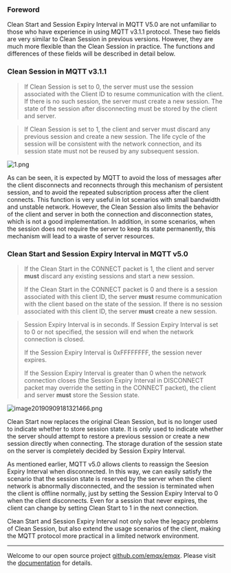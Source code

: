 ### Foreword

Clean Start and Session Expiry Interval in MQTT V5.0 are not unfamiliar to those who have experience in using MQTT v3.1.1 protocol. These two fields are very similar to Clean Session in previous versions. However, they are much more flexible than the Clean Session in practice. The functions and differences of these fields will be described in detail below.

### Clean Session in MQTT v3.1.1

> If Clean Session is set to 0, the server must use the session associated with the Client ID to resume communication with the client. If there is no such session, the server must create a new session. The state of the session after disconnecting must be stored by  the client and server.


> If Clean Session is set to 1, the client and server must discard any previous session and create a new session. The life cycle of the session will be consistent with the network connection, and its session state must not be reused by any subsequent session.

![1.png](https://static.emqx.net/images/a30fd96ea411321fc7095f5c96180230.png)

As can be seen, it is expected by MQTT to avoid the loss of messages after the client disconnects and reconnects through this mechanism of persistent session, and to avoid the repeated subscription process after the client connects. This function is very useful in Iot scenarios with small bandwidth and unstable network. However, the Clean Session also limits the behavior of the client and server in both the connection and disconnection states, which is not a good implementation. In addition, in some scenarios, when the session does not require the server to keep its state permanently, this mechanism will lead to a waste of server resources.

### Clean Start and Session Expiry Interval in MQTT v5.0

> If the Clean Start in the CONNECT packet is 1, the client and server **must** discard any existing sessions and start a new session.
>
> If the Clean Start in the CONNECT packet is 0 and there is a session associated with this client ID, the server **must** resume communication with the client based on the state of the session. If there is no session associated with this client ID, the server **must** create a new session.


> Session Expiry Interval is in seconds. If Session Expiry Interval is set to 0 or not specified, the session will end when the network connection is closed.
>
> If the Session Expiry Interval is 0xFFFFFFFF, the session never expires.
>
> If the Session Expiry Interval is greater than 0 when the network connection closes (the Session Expiry Interval in DISCONNECT packet may override the setting in the CONNECT packet), the client and server **must** store the Session state.

![image20190909181321466.png](https://static.emqx.net/images/86191a805c34b82d0de14c063ec97b1c.png)

Clean Start now replaces the original Clean Session, but is no longer used to indicate whether to store session state. It is only used to indicate whether the server should attempt to restore a previous session or create a new session directly when connecting. The storage duration of the session state on the server is completely decided by Session Expiry Interval.

As mentioned earlier, MQTT v5.0 allows clients to reassign the Seesion Expiry Interval when disconnected. In this way, we can easily satisfy the scenario that the session state is reserved by the server when the client network is abnormally disconnected, and the session is terminated when the client is offline normally, just by setting the Session Expiry Interval to 0 when the client disconnects. Even for a session that never expires, the client can change by setting Clean Start to 1 in the next connection.

Clean Start and Session Expiry Interval not only solve the legacy problems of Clean Session, but also extend the usage scenarios of the client, making the MQTT protocol more practical in a limited network environment.

------

Welcome to our open source project [github.com/emqx/emqx](https://github.com/emqx/emqx). Please visit the [ documentation](https://docs.emqx.io) for details.
